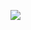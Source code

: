 ![](https://github-readme-stats.vercel.app/api?username=RikiKimura&count_private=true&show_icons=true&theme=dracula)

